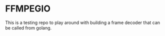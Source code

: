 # FFMPEGIO
This is a testing repo to play around with building a frame decoder that can be called from golang.
